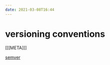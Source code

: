 ```yaml
---
date: 2021-03-08T16:44
---
```


# versioning conventions

[[[META]]]

[semver](https://devhints.io/semver)